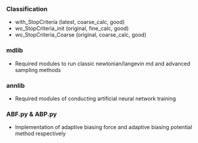 ### Classification
* with_StopCriteria      (latest, coarse_calc, good) 
* wo_StopCriteria_init   (original, fine_calc, good)
* wo_StopCriteria_Coarse (original, coarse_calc, good)

### mdlib 
* Required modules to run classic newtonian/langevin md and advanced sampling methods
### annlib
* Required modules of conducting artificial neural network training
### ABF.py & ABP.py
* Implementation of adaptive biasing force and adaptive biasing potential method respectively

